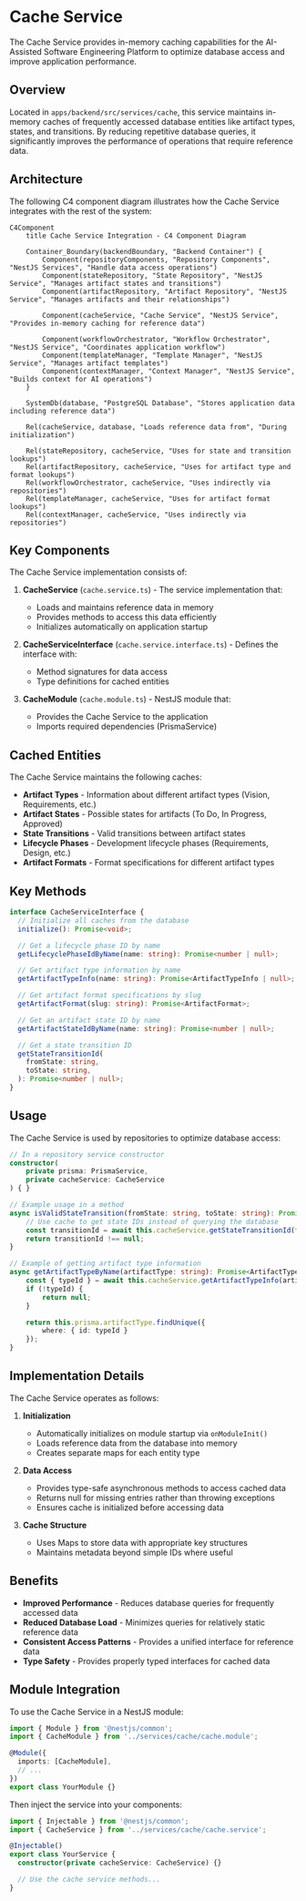 # Cache Service

The Cache Service provides in-memory caching capabilities for the AI-Assisted Software Engineering Platform to optimize database access and improve application performance.

## Overview

Located in `apps/backend/src/services/cache`, this service maintains in-memory caches of frequently accessed database entities like artifact types, states, and transitions. By reducing repetitive database queries, it significantly improves the performance of operations that require reference data.

## Architecture

The following C4 component diagram illustrates how the Cache Service integrates with the rest of the system:

```mermaid
C4Component
    title Cache Service Integration - C4 Component Diagram

    Container_Boundary(backendBoundary, "Backend Container") {
        Component(repositoryComponents, "Repository Components", "NestJS Services", "Handle data access operations")
        Component(stateRepository, "State Repository", "NestJS Service", "Manages artifact states and transitions")
        Component(artifactRepository, "Artifact Repository", "NestJS Service", "Manages artifacts and their relationships")

        Component(cacheService, "Cache Service", "NestJS Service", "Provides in-memory caching for reference data")

        Component(workflowOrchestrator, "Workflow Orchestrator", "NestJS Service", "Coordinates application workflow")
        Component(templateManager, "Template Manager", "NestJS Service", "Manages artifact templates")
        Component(contextManager, "Context Manager", "NestJS Service", "Builds context for AI operations")
    }

    SystemDb(database, "PostgreSQL Database", "Stores application data including reference data")

    Rel(cacheService, database, "Loads reference data from", "During initialization")

    Rel(stateRepository, cacheService, "Uses for state and transition lookups")
    Rel(artifactRepository, cacheService, "Uses for artifact type and format lookups")
    Rel(workflowOrchestrator, cacheService, "Uses indirectly via repositories")
    Rel(templateManager, cacheService, "Uses for artifact format lookups")
    Rel(contextManager, cacheService, "Uses indirectly via repositories")
```

## Key Components

The Cache Service implementation consists of:

1. **CacheService** (`cache.service.ts`) - The service implementation that:

   - Loads and maintains reference data in memory
   - Provides methods to access this data efficiently
   - Initializes automatically on application startup

2. **CacheServiceInterface** (`cache.service.interface.ts`) - Defines the interface with:

   - Method signatures for data access
   - Type definitions for cached entities

3. **CacheModule** (`cache.module.ts`) - NestJS module that:
   - Provides the Cache Service to the application
   - Imports required dependencies (PrismaService)

## Cached Entities

The Cache Service maintains the following caches:

- **Artifact Types** - Information about different artifact types (Vision, Requirements, etc.)
- **Artifact States** - Possible states for artifacts (To Do, In Progress, Approved)
- **State Transitions** - Valid transitions between artifact states
- **Lifecycle Phases** - Development lifecycle phases (Requirements, Design, etc.)
- **Artifact Formats** - Format specifications for different artifact types

## Key Methods

```typescript
interface CacheServiceInterface {
  // Initialize all caches from the database
  initialize(): Promise<void>;

  // Get a lifecycle phase ID by name
  getLifecyclePhaseIdByName(name: string): Promise<number | null>;

  // Get artifact type information by name
  getArtifactTypeInfo(name: string): Promise<ArtifactTypeInfo | null>;

  // Get artifact format specifications by slug
  getArtifactFormat(slug: string): Promise<ArtifactFormat>;

  // Get an artifact state ID by name
  getArtifactStateIdByName(name: string): Promise<number | null>;

  // Get a state transition ID
  getStateTransitionId(
    fromState: string,
    toState: string,
  ): Promise<number | null>;
}
```

## Usage

The Cache Service is used by repositories to optimize database access:

```typescript
// In a repository service constructor
constructor(
    private prisma: PrismaService,
    private cacheService: CacheService
) { }

// Example usage in a method
async isValidStateTransition(fromState: string, toState: string): Promise<boolean> {
    // Use cache to get state IDs instead of querying the database
    const transitionId = await this.cacheService.getStateTransitionId(fromState, toState);
    return transitionId !== null;
}

// Example of getting artifact type information
async getArtifactTypeByName(artifactType: string): Promise<ArtifactType | null> {
    const { typeId } = await this.cacheService.getArtifactTypeInfo(artifactType) || {};
    if (!typeId) {
        return null;
    }

    return this.prisma.artifactType.findUnique({
        where: { id: typeId }
    });
}
```

## Implementation Details

The Cache Service operates as follows:

1. **Initialization**

   - Automatically initializes on module startup via `onModuleInit()`
   - Loads reference data from the database into memory
   - Creates separate maps for each entity type

2. **Data Access**

   - Provides type-safe asynchronous methods to access cached data
   - Returns null for missing entries rather than throwing exceptions
   - Ensures cache is initialized before accessing data

3. **Cache Structure**
   - Uses Maps to store data with appropriate key structures
   - Maintains metadata beyond simple IDs where useful

## Benefits

- **Improved Performance** - Reduces database queries for frequently accessed data
- **Reduced Database Load** - Minimizes queries for relatively static reference data
- **Consistent Access Patterns** - Provides a unified interface for reference data
- **Type Safety** - Provides properly typed interfaces for cached data

## Module Integration

To use the Cache Service in a NestJS module:

```typescript
import { Module } from '@nestjs/common';
import { CacheModule } from '../services/cache/cache.module';

@Module({
  imports: [CacheModule],
  // ...
})
export class YourModule {}
```

Then inject the service into your components:

```typescript
import { Injectable } from '@nestjs/common';
import { CacheService } from '../services/cache/cache.service';

@Injectable()
export class YourService {
  constructor(private cacheService: CacheService) {}

  // Use the cache service methods...
}
```
